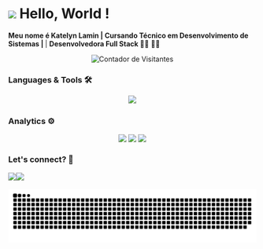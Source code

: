 <h1><img src="https://media.tenor.com/Z-TKT6ZVvx4AAAAi/dance.gif" width="30"/> Hello, World ! </h1>

<p align="center">

   <strong> Meu nome é Katelyn Lamin | Cursando Técnico em Desenvolvimento de Sistemas | </strong> | <strong> Desenvolvedora Full Stack 👩‍💻</strong> 👩‍💻
</p>

<div align="center"> <img src="https://estruyf-github.azurewebsites.net/api/VisitorHit?user=Katlamin&repo=Katlamin&countColor=blue" alt="Contador de Visitantes" /> </div>

### Languages & Tools 🛠  
<p align="center">
  <img src="https://skillicons.dev/icons?i=python,html,github,vscode,css" />
</p>

### Analytics ⚙️
<!-- STATS + STREAK -->
<div align="center"> <!-- Línguas mais usadas --> <img height="160" src="https://github-readme-stats.vercel.app/api/top-langs/?username=Katlamin&layout=compact&langs_count=8&theme=tokyonight&count_private=true"/> <!-- Estatísticas de commits (contribuições) --> <img height="160" src="https://github-readme-streak-stats.herokuapp.com/?user=Katlamin&hide_border=true&theme=tokyonight"/> <!-- Estatísticas gerais --> <img height="160" src="https://github-readme-stats.vercel.app/api?username=Katlamin&show_icons=true&count_private=true&theme=tokyonight"/> </div>

### Let's connect? 🤝 
<a href="mailto:katelyn.faria@gmail.com"><img src="https://img.shields.io/badge/Gmail-D14836?style=for-the-badge&logo=gmail&logoColor=white"  
href="https://www.linkedin.com/in/thais-l-61300095/"><img src="https://img.shields.io/badge/LinkedIn-0077B5?style=for-the-badge&logo=linkedin&logoColor=white"
                                                                                                     /></a>                                                                        <p align="center">


  <img src="https://raw.githubusercontent.com/platane/snk/output/github-contribution-grid-snake.svg" alt="snake" />
</p>
